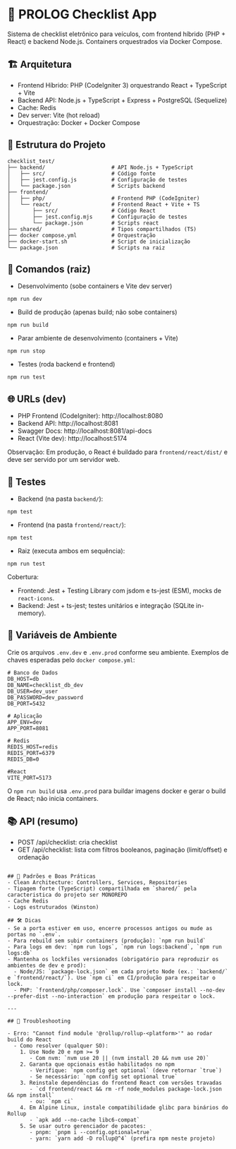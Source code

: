 # 🚗 PROLOG Checklist App

Sistema de checklist eletrônico para veículos, com frontend híbrido (PHP + React) e backend Node.js. Containers orquestrados via Docker Compose.

## 🏗️ Arquitetura
- Frontend Híbrido: PHP (CodeIgniter 3) orquestrando React + TypeScript + Vite
- Backend API: Node.js + TypeScript + Express + PostgreSQL (Sequelize)
- Cache: Redis
- Dev server: Vite (hot reload)
- Orquestração: Docker + Docker Compose

## 📁 Estrutura do Projeto
```
checklist_test/
├── backend/                     # API Node.js + TypeScript
│   ├── src/                     # Código fonte
│   ├── jest.config.js           # Configuração de testes
│   └── package.json             # Scripts backend
├── frontend/
│   ├── php/                     # Frontend PHP (CodeIgniter)
│   └── react/                   # Frontend React + Vite + TS
│       ├── src/                 # Código React
│       ├── jest.config.mjs      # Configuração de testes
│       └── package.json         # Scripts react
├── shared/                      # Tipos compartilhados (TS)
├── docker compose.yml           # Orquestração
├── docker-start.sh              # Script de inicialização
└── package.json                 # Scripts na raiz
```

## 🚀 Comandos (raiz)

- Desenvolvimento (sobe containers e Vite dev server)
```
npm run dev
```

- Build de produção (apenas build; não sobe containers)
```
npm run build
```

- Parar ambiente de desenvolvimento (containers + Vite)
```
npm run stop
```

- Testes (roda backend e frontend)
```
npm run test
```

## 🌐 URLs (dev)
- PHP Frontend (CodeIgniter): http://localhost:8080
- Backend API: http://localhost:8081
- Swagger Docs: http://localhost:8081/api-docs
- React (Vite dev): http://localhost:5174

Observação: Em produção, o React é buildado para `frontend/react/dist/` e deve ser servido por um servidor web.

## 🧪 Testes

- Backend (na pasta `backend/`):
```
npm test
```
- Frontend (na pasta `frontend/react/`):
```
npm test
```
- Raiz (executa ambos em sequência):
```
npm run test
```

Cobertura:
- Frontend: Jest + Testing Library com jsdom e ts-jest (ESM), mocks de `react-icons`.
- Backend: Jest + ts-jest; testes unitários e integração (SQLite in-memory).

## 🔧 Variáveis de Ambiente

Crie os arquivos `.env.dev` e `.env.prod` conforme seu ambiente. Exemplos de chaves esperadas pelo `docker compose.yml`:
```
# Banco de Dados
DB_HOST=db
DB_NAME=checklist_db_dev
DB_USER=dev_user
DB_PASSWORD=dev_password
DB_PORT=5432

# Aplicação
APP_ENV=dev
APP_PORT=8081

# Redis
REDIS_HOST=redis
REDIS_PORT=6379
REDIS_DB=0

#React
VITE_PORT=5173
```

O `npm run build` usa `.env.prod` para buildar imagens docker e gerar o build de React; não inicia containers.

## 📚 API (resumo)
- POST /api/checklist: cria checklist
- GET /api/checklist: lista com filtros booleanos, paginação (limit/offset) e ordenação
```

## 🧱 Padrões e Boas Práticas
- Clean Architecture: Controllers, Services, Repositories
- Tipagem forte (TypeScript) compartilhada em `shared/` pela caracteristica do projeto ser MONOREPO
- Cache Redis
- Logs estruturados (Winston)

## 🛠️ Dicas
- Se a porta estiver em uso, encerre processos antigos ou mude as portas no `.env`.
- Para rebuild sem subir containers (produção): `npm run build`
- Para logs em dev: `npm run logs`, `npm run logs:backend`, `npm run logs:db`
- Mantenha os lockfiles versionados (obrigatório para reproduzir os ambientes de dev e prod):
  - Node/JS: `package-lock.json` em cada projeto Node (ex.: `backend/` e `frontend/react/`). Use `npm ci` em CI/produção para respeitar o lock.
  - PHP: `frontend/php/composer.lock`. Use `composer install --no-dev --prefer-dist --no-interaction` em produção para respeitar o lock.

---

## 🧩 Troubleshooting

- Erro: "Cannot find module '@rollup/rollup-<platform>'" ao rodar build do React
  - Como resolver (qualquer SO):
    1. Use Node 20 e npm >= 9
       - Com nvm: `nvm use 20 || (nvm install 20 && nvm use 20)`
    2. Garanta que opcionais estão habilitados no npm
       - Verifique: `npm config get optional` (deve retornar `true`)
       - Se necessário: `npm config set optional true`
    3. Reinstale dependências do frontend React com versões travadas
       - `cd frontend/react && rm -rf node_modules package-lock.json && npm install`
       - ou: `npm ci`
    4. Em Alpine Linux, instale compatibilidade glibc para binários do Rollup
       - `apk add --no-cache libc6-compat`
    5. Se usar outro gerenciador de pacotes:
       - pnpm: `pnpm i --config.optional=true`
       - yarn: `yarn add -D rollup@^4` (prefira npm neste projeto)
